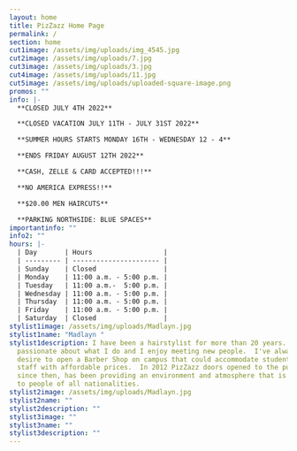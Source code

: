 ```yaml
---
layout: home
title: PizZazz Home Page
permalink: /
section: home
cut1image: /assets/img/uploads/img_4545.jpg
cut2image: /assets/img/uploads/7.jpg
cut3image: /assets/img/uploads/3.jpg
cut4image: /assets/img/uploads/11.jpg
cut5image: /assets/img/uploads/uploaded-square-image.png
promos: ""
info: |-
  **CLOSED JULY 4TH 2022**

  **CLOSED VACATION JULY 11TH - JULY 31ST 2022**

  **SUMMER HOURS STARTS MONDAY 16TH - WEDNESDAY 12 - 4**

  **ENDS FRIDAY AUGUST 12TH 2022**

  **CASH, ZELLE & CARD ACCEPTED!!!**

  **NO AMERICA EXPRESS!!**

  **$20.00 MEN HAIRCUTS**

  **PARKING NORTHSIDE: BLUE SPACES**
importantinfo: ""
info2: ""
hours: |-
  | Day       | Hours                  |
  | --------- | ---------------------- |
  | Sunday    | Closed                 |
  | Monday    | 11:00 a.m. - 5:00 p.m. |
  | Tuesday   | 11:00 a.m.-  5:00 p.m. |
  | Wednesday | 11:00 a.m. - 5:00 p.m. |
  | Thursday  | 11:00 a.m. - 5:00 p.m. |
  | Friday    | 11:00 a.m. - 5:00 p.m. |
  | Saturday  | Closed                 |
stylist1image: /assets/img/uploads/Madlayn.jpg
stylist1name: "Madlayn "
stylist1description: I have been a hairstylist for more than 20 years.  I'm very
  passionate about what I do and I enjoy meeting new people.  I've always had a
  desire to open a Barber Shop on campus that could accommodate students and
  staff with affordable prices.  In 2012 PizZazz doors opened to the public and,
  since then, has been providing an environment and atmosphere that is welcoming
  to people of all nationalities.
stylist2image: /assets/img/uploads/Madlayn.jpg
stylist2name: ""
stylist2description: ""
stylist3image: ""
stylist3name: ""
stylist3description: ""
---
```

